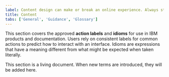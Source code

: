 ```yaml
---
label: Content design can make or break an online experience. Always strive for writing that is clear, concise, and on-brand. 
title: Content
tabs: ['General', 'Guidance', 'Glossary']
---
```


This section covers the approved **action labels** and **idioms** for use in IBM products and documentation. Users rely on consistent labels for common actions to predict how to interact with an interface. Idioms are expressions that have a meaning different from what might be expected when taken literally.

This section is a living document. When new terms are introduced, they will be added here.

<glossary></glossary>
